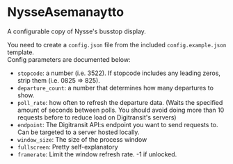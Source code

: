 # NysseAsemanaytto

A configurable copy of Nysse's busstop display.

You need to create a `config.json` file from the included `config.example.json` template. <br />
Config parameters are documented below:
- `stopcode`: a number (i.e. 3522). If stopcode includes any leading zeros, strip them (i.e. 0825 => 825).
- `departure_count`: a number that determines how many departures to show.
- `poll_rate`: how often to refresh the departure data. (Waits the specified amount of seconds between polls. You should avoid doing more than 10 requests before to reduce load on Digitransit's servers)
- `endpoint`: The Digitransit API:s endpoint you want to send requests to. Can be targeted to a server hosted locally.
- `window_size`: The size of the process window
- `fullscreen`: Pretty self-explanatory
- `framerate`: Limit the window refresh rate. -1 if unlocked.

